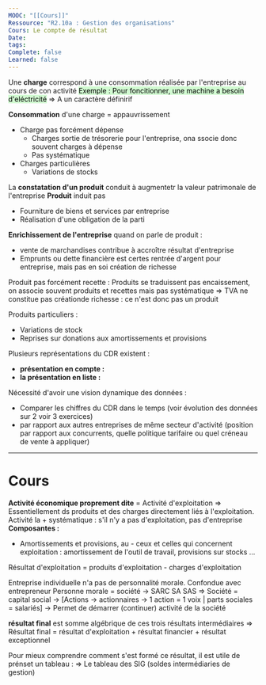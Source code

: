 ```yaml
---
MOOC: "[[Cours]]"
Ressource: "R2.10a : Gestion des organisations"
Cours: Le compte de résultat
Date: 
tags: 
Complete: false
Learned: false
---
```

Une **charge** correspond à une consommation réalisée par l'entreprise au cours de con activité
<mark style="background: #BBFABBA6;">Exemple : Pour foncitionner, une machine a besoin d'eléctricité</mark>
⇒ A un caractère définirif

**Consommation** d'une charge = appauvrissement

- Charge pas forcément dépense
	- Charges  sortie de trésorerie pour l'entreprise, ona ssocie donc souvent charges à dépense
	- Pas systématique
- Charges particulières
	- Variations de stocks


La **constatation d'un produit** conduit à augmentetr la valeur patrimonale de l'entreprise
**Produit** induit pas
- Fourniture de biens et services par entreprise
- Réalisation d'une obligation de la parti

**Enrichissement de l'entreprise** quand on parle de produit :
- vente de marchandises contribue à accroître résultat d'entreprise
- Emprunts ou dette financière est certes rentrée d'argent pour entreprise, mais pas en soi création de richesse

Produit pas forcément recette :
Produits se traduissent pas encaissement, on associe souvent produits et recettes mais pas systématique
⇒ TVA ne constitue pas créationde richesse : ce n'est donc pas un produit

Produits particuliers :
- Variations de stock
- Reprises sur donations aux amortissements et provisions

Plusieurs représentations du CDR existent :
- **présentation en compte :**
- **la présentation en liste :**

Nécessité d'avoir une vision dynamique des données :
- Comparer les chiffres du CDR dans le temps (voir évolution des données sur 2 voir 3 exercices)
- par rapport  aux autres entreprises de même secteur d'activité (position par rapport aux concurrents, quelle politique tarifaire ou quel créneau de vente à appliquer)




---
# Cours
**Activité économique proprement dite** = Activité d'exploitation
⇒ Essentiellement ds produits et des charges directement liés à l'exploitation. Activité la + systématique : s'il n'y a pas d'exploitation, pas d'entreprise
**Composantes :**
- Amortissements et provisions, au - ceux et celles qui concernent exploitation : amortissement de l'outil de travail, provisions sur stocks ...


Résultat d'exploitation = produits d'exploitation - charges d'exploitation

Entreprise individuelle n'a pas de personnalité morale. Confondue avec entrepreneur
Personne morale = société → SARC SA SAS
⇒ Société = capital social → [Actions → actionnaires → 1 action = 1 voix | parts sociales = salariés]
						 → Permet de démarrer (continuer) activité de la société 



**résultat final** est somme algébrique de ces trois résultats intermédiaires
⇒ Résultat final = résultat d'exploitation + résultat financier + résultat exceptionnel

Pour mieux comprendre comment s'est formé ce résultat, il est utile de prénset un tableau :
⇒ Le tableau des SIG (soldes intermédiaries de gestion)